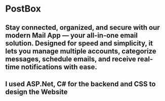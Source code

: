 # PostBox
## Stay connected, organized, and secure with our modern Mail App — your all-in-one email solution. Designed for speed and simplicity, it lets you manage multiple accounts, categorize messages, schedule emails, and receive real-time notifications with ease.
## I used ASP.Net, C# for the backend and CSS to design the Website 
